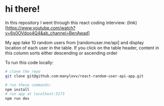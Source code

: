 # hi there!

In this repository I went through this react coding interview:
(link)[https://www.youtube.com/watch?v=6s0OVdoo4Q4&ab_channel=BenAwad]

My app take 10 random users from [randomuser.me/api] and display location of each user in the table.
If you click on the table header, content in this column sorts either descending or ascending order

To run this code locally:

```bash
# clone the repo
git clone git@github.com:manylovv/react-random-user-api-app.git

# run these commands:
npm install
# run app at localhost:5173
npm run dev
```
